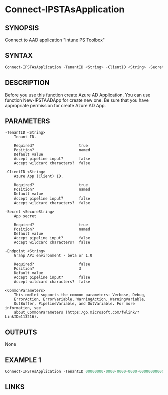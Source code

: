 ﻿# Connect-IPSTAsApplication

## SYNOPSIS 
Connect to AAD application "Intune PS Toolbox"

## SYNTAX
```Powershell
Connect-IPSTAsApplication -TenantID <String> -ClientID <String> -Secret <SecureString> [[-Endpoint] <String>] [<CommonParameters>]
```
## DESCRIPTION
Before you use this function create Azure AD Application. You can use function New-IPSTAADApp for create new one. Be sure that you have appropriate permission for create Azure AD App.
## PARAMETERS

    -TenantID <String>
        Tenant ID.
        
        Required?                    true
        Position?                    named
        Default value                
        Accept pipeline input?       false
        Accept wildcard characters?  false
        
    -ClientID <String>
        Azure App (Client) ID.
        
        Required?                    true
        Position?                    named
        Default value                
        Accept pipeline input?       false
        Accept wildcard characters?  false
        
    -Secret <SecureString>
        App secret
        
        Required?                    true
        Position?                    named
        Default value                
        Accept pipeline input?       false
        Accept wildcard characters?  false
        
    -Endpoint <String>
        Grahp API environment - beta or 1.0
        
        Required?                    false
        Position?                    3
        Default value                
        Accept pipeline input?       false
        Accept wildcard characters?  false
        
    <CommonParameters>
        This cmdlet supports the common parameters: Verbose, Debug,
        ErrorAction, ErrorVariable, WarningAction, WarningVariable,
        OutBuffer, PipelineVariable, and OutVariable. For more information, see 
        about_CommonParameters (https:/go.microsoft.com/fwlink/?LinkID=113216). 
    




## OUTPUTS
None
## EXAMPLE 1
```Powershell
Connect-IPSTAsApplication -TenantID 00000000-0000-0000-0000-000000000000 -ClientID 00000000-0000-0000-0000-000000000000 -Secret XXXXXXXX
```
## LINKS 

